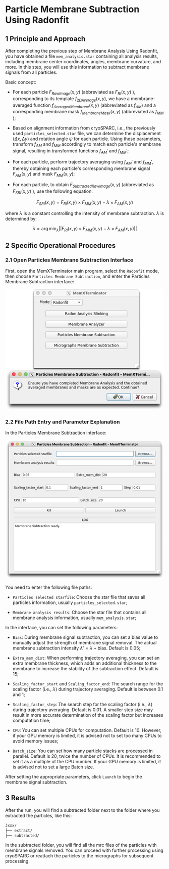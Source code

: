 # Particle Membrane Subtraction Using Radonfit

## 1 Principle and Approach

After completing the previous step of Membrane Analysis Using Radonfit, you have obtained a file `mem_analysis.star` containing all analysis results, including membrane center coordinates, angles, membrane curvature, and more. In this step, you will use this information to subtract membrane signals from all particles.

Basic concept:

* For each particle $F_{RawImage}(x,y)$ (abbreviated as $F_{RI}(x,y)$ ), corresponding to its template $f_{2DAverage}(x,y)$, we have a membrane-averaged function $f_{AveragedMembrane}(x,y)$ (abbreviated as $f_{AM}$) and a corresponding membrane mask $f_{MembraneMask}(x,y)$ (abbreviated as $f_{MM}$ );

* Based on alignment information from cryoSPARC, i.e., the previously used `particles_selected.star` file, we can determine the displacement $(\Delta x, \Delta y)$ and rotation angle $\psi$ for each particle. Using these parameters, transform $f_{AM}$ and $f_{MM}$ accordingly to match each particle's membrane signal, resulting in transformed functions $f_{AM}'$ and $f_{MM}'$;

* For each particle, perform trajectory averaging using $f_{AM}'$ and $f_{MM}'$, thereby obtaining each particle's corresponding membrane signal $F_{AM}(x,y)$ and mask $F_{MM}(x,y)$;

* For each particle, to obtain $F_{SubtractedRawImage}(x,y)$ (abbreviated as $F_{SRI}(x,y)$ ), use the following equation:

$$
F_{SRI}(x,y) = F_{RI}(x,y) \times F_{MM}(x,y) - \lambda \times F_{AM}(x,y)
$$

where $\lambda$ is a constant controlling the intensity of membrane subtraction. $\lambda$ is determined by:

$$
\lambda = \arg \min_{\lambda} || F_{RI}(x,y) \times F_{MM}(x,y) - \lambda \times F_{AM}(x,y) ||
$$

## 2 Specific Operational Procedures

### 2.1 Open Particles Membrane Subtraction Interface

First, open the MemXTerminator main program, select the `Radonfit` mode, then choose `Particles Membrane Subtraction`, and enter the Particles Membrane Subtraction interface:

<center><img src="../../../img/3_1-1.png" alt="Particles Membrane Subtraction interface"></center>

### 2.2 File Path Entry and Parameter Explanation

In the Particles Membrane Subtraction interface:

<center><img src="../../../img/3_1-2.png" alt="Particles Membrane Subtraction interface"></center>

You need to enter the following file paths:

* `Particles selected starfile`: Choose the star file that saves all particles information, usually `particles_selected.star`;

* `Membrane analysis results`: Choose the star file that contains all membrane analysis information, usually `mem_analysis.star`;

In the interface, you can set the following parameters:

* `Bias`: During membrane signal subtraction, you can set a bias value to manually adjust the strength of membrane signal removal. The actual membrane subtraction intensity $\lambda' = \lambda + \text{bias}$. Default is 0.05;

* `Extra_mem_dist`: When performing trajectory averaging, you can set an extra membrane thickness, which adds an additional thickness to the membrane to increase the stability of the subtraction effect. Default is 15;

* `Scaling_factor_start` and `Scaling_factor_end`: The search range for the scaling factor (i.e., $\lambda$) during trajectory averaging. Default is between 0.1 and 1;

* `Scaling_factor_step`: The search step for the scaling factor (i.e., $\lambda$) during trajectory averaging. Default is 0.01. A smaller step size may result in more accurate determination of the scaling factor but increases computation time;

* `CPU`: You can set multiple CPUs for computation. Default is 10. However, if your GPU memory is limited, it is advised not to set too many CPUs to avoid memory issues;

* `Batch_size`: You can set how many particle stacks are processed in parallel. Default is 20, twice the number of CPUs. It is recommended to set it as a multiple of the CPU number. If your GPU memory is limited, it is advised not to set a large Batch size.

After setting the appropriate parameters, click `Launch` to begin the membrane signal subtraction.

## 3 Results

After the run, you will find a subtracted folder next to the folder where you extracted the particles, like this:

    Jxxx/
    ├── extract/
    ├── subtracted/

In the subtracted folder, you will find all the mrc files of the particles with membrane signals removed. You can proceed with further processing using cryoSPARC or reattach the particles to the micrographs for subsequent processing.
